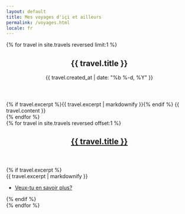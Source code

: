 ```yaml
---
layout: default
title: Mes voyages d'içi et ailleurs
permalink: /voyages.html
locale: fr
---
```


<div id="main">
  <section>
    {% for travel in site.travels reversed limit:1 %}
      <header>
        <h1>{{ travel.title }}</h1>
        <p class="post-meta">{{ travel.created_at | date: "%b %-d, %Y" }}</p>
      </header>
      <section>
        {% if travel.excerpt %}{{ travel.excerpt | markdownify }}{% endif %}
        {{ travel.content }}
      </section>
    {% endfor %}
  </section>

  <section>
    <div class="row">
      {% for travel in site.travels reversed offset:1 %}
        <article class="{% cycle '6u', '6u$' %} 12u(small)">
          <header>
            <h2><a href="{{ travel.url }}">{{ travel.title }}</a></h2>
          </header>
          {% if travel.excerpt %}
          <section>{{ travel.excerpt | markdownify }}</section>
          <footer>
            <ul class="actions">
              <li><a href="{{ travel.url }}" class="button">Veux-tu en savoir plus?</a></li>
            </ul>
          </footer>
          {% endif %}
        </article>
      {% endfor %}
    </div>
  </section>
</div>
